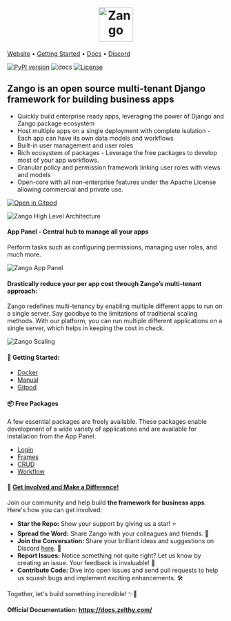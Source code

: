 <h1 align="center">
    <a href="https://www.zelthy.com/"> 
    <img src="https://yt3.googleusercontent.com/e1HArJ9U7Pj8MIf2MKGYW_6GGqdvwUTucgR6gs5u7LaBvAIfZT1INRASf0fOMC7ISVTDYqMPXw=s176-c-k-c0x00ffffff-no-rj" alt="Zango" width="80px">
    </a>
</h1>


[Website](https://www.zelthy.com/framework) • [Getting Started](https://docs.zelthy.com/docs/category/getting-started) • [Docs](https://docs.zelthy.com/)  • [Discord](https://discord.com/invite/WHvVjU23e7)


[![PyPI version](https://badge.fury.io/py/zango.svg)](https://badge.fury.io/py/zango)
![docs](https://img.shields.io/github/actions/workflow/status/Healthlane-Technologies/zelthy3/docs.yml?branch=main)
[![License](https://img.shields.io/badge/License-Apache_2.0-blue.svg)](https://opensource.org/licenses/Apache-2.0)


## Zango is an open source multi-tenant Django framework for building business apps

- Quickly build enterprise ready apps, leveraging the power of Django and Zango package ecosystem
- Host multiple apps on a single deployment with complete isolation - Each app can have its own data models and workflows 
- Built-in user management and user roles
- Rich ecosystem of packages - Leverage the free packages to develop most of your app workflows. 
- Granular policy and permission framework linking user roles with views and models
- Open-core with all  non-enterprise features under the  Apache License allowing commercial and private use.


[![Open in Gitpod](https://gitpod.io/button/open-in-gitpod.svg)](https://gitpod.io/#https://github.com/Healthlane-Technologies/zelthy3-gitpod-sandbox-official/)

![Zango High Level Architecture](https://docs.zelthy.com/assets/images/Architecture_Diagram-e6eb1b24fca0554edca1110a7de26449.png)

#### App Panel - Central hub to manage all your apps
Perform tasks such as configuring permissions, managing user roles, and much more. 

![Zango App Panel](https://github.com/Healthlane-Technologies/zelthy3/assets/22682748/b593a821-ec1d-4082-a590-e5ed52cb0c28)

#### Drastically reduce your per app cost through Zango’s multi-tenant approach:

Zango redefines multi-tenancy by enabling multiple different apps to run on a single server. Say goodbye to the limitations of traditional scaling methods. With our platform, you can run multiple different applications on a single server, which helps in keeping the cost in check.

![Zango Scaling](https://zelthy-initium-production-static.s3.amazonaws.com/static/zelthymain/react-images/cost-effective-scaling.svg)


####  🚀 Getting Started:
- [Docker](https://docs.zelthy.com/docs/documentation/getting-started/installing-zelthy/docker)
- [Manual](https://docs.zelthy.com/docs/documentation/getting-started/installing-zelthy/manual)
- [Gitpod](https://docs.zelthy.com/docs/documentation/getting-started/installing-zelthy/gitpod)

#### 📦 Free Packages
A few essential packages are freely available. These packages enable development of a wide variety of applications and are available for installation from the App Panel.  
- [Login](https://docs.zelthy.com/login)
- [Frames](https://docs.zelthy.com/frame)
- [CRUD](https://docs.zelthy.com/crud)
- [Workflow](https://docs.zelthy.com/workflow)


#### 🌟 [Get Involved and Make a Difference!](https://discord.com/invite/WHvVjU23e7)

Join our community and help build **the framework for business apps**. Here's how you can get involved:

- **Star the Repo:** Show your support by giving us a star! ⭐️
- **Spread the Word:** Share Zango with your colleagues and friends. 📣
- **Join the Conversation:** Share your brilliant ideas and suggestions on Discord [here](https://discord.com/invite/WHvVjU23e7). 💬
- **Report Issues:** Notice something not quite right? Let us know by creating an issue. Your feedback is invaluable! 🐛
- **Contribute Code:** Dive into open issues and send pull requests to help us squash bugs and implement exciting enhancements. 🛠️

Together, let's build something incredible! ✨🚀



#### Official Documentation: https://docs.zelthy.com/




